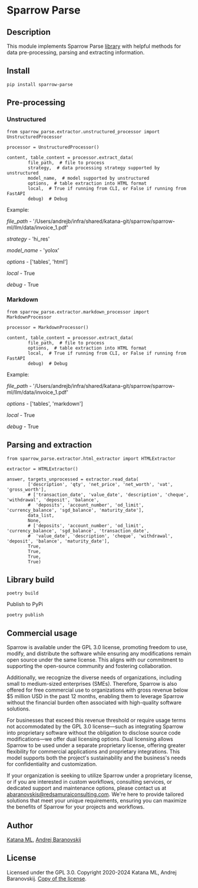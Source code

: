 # Sparrow Parse

## Description

This module implements Sparrow Parse [library](https://pypi.org/project/sparrow-parse/) with helpful methods for data pre-processing, parsing and extracting information.

## Install

```
pip install sparrow-parse
```

## Pre-processing

### Unstructured

```
from sparrow_parse.extractor.unstructured_processor import UnstructuredProcessor

processor = UnstructuredProcessor()

content, table_content = processor.extract_data(
        file_path,  # file to process
        strategy,  # data processing strategy supported by unstructured
        model_name,  # model supported by unstructured
        options,  # table extraction into HTML format
        local,  # True if running from CLI, or False if running from FastAPI
        debug)  # Debug
```

Example:

*file_path* - '/Users/andrejb/infra/shared/katana-git/sparrow/sparrow-ml/llm/data/invoice_1.pdf'

*strategy* - 'hi_res'

*model_name* - 'yolox'

*options* - ['tables', 'html']

*local* - True

*debug* - True

### Markdown

```
from sparrow_parse.extractor.markdown_processor import MarkdownProcessor

processor = MarkdownProcessor()

content, table_content = processor.extract_data(
        file_path,  # file to process
        options,  # table extraction into HTML format
        local,  # True if running from CLI, or False if running from FastAPI
        debug)  # Debug
```

Example:

*file_path* - '/Users/andrejb/infra/shared/katana-git/sparrow/sparrow-ml/llm/data/invoice_1.pdf'

*options* - ['tables', 'markdown']

*local* - True

*debug* - True

## Parsing and extraction

```
from sparrow_parse.extractor.html_extractor import HTMLExtractor

extractor = HTMLExtractor()

answer, targets_unprocessed = extractor.read_data(
        ['description', 'qty', 'net_price', 'net_worth', 'vat', 'gross_worth'],
        # ['transaction_date', 'value_date', 'description', 'cheque', 'withdrawal', 'deposit', 'balance',
        #  'deposits', 'account_number', 'od_limit', 'currency_balance', 'sgd_balance', 'maturity_date'],
        data_list,
        None,
        # ['deposits', 'account_number', 'od_limit', 'currency_balance', 'sgd_balance', 'transaction_date',
        #  'value_date', 'description', 'cheque', 'withdrawal', 'deposit', 'balance', 'maturity_date'],
        True,
        True,
        True,
        True)

```

## Library build

```
poetry build
```

Publish to PyPi

```
poetry publish
```

## Commercial usage

Sparrow is available under the GPL 3.0 license, promoting freedom to use, modify, and distribute the software while ensuring any modifications remain open source under the same license. This aligns with our commitment to supporting the open-source community and fostering collaboration.

Additionally, we recognize the diverse needs of organizations, including small to medium-sized enterprises (SMEs). Therefore, Sparrow is also offered for free commercial use to organizations with gross revenue below $5 million USD in the past 12 months, enabling them to leverage Sparrow without the financial burden often associated with high-quality software solutions.

For businesses that exceed this revenue threshold or require usage terms not accommodated by the GPL 3.0 license—such as integrating Sparrow into proprietary software without the obligation to disclose source code modifications—we offer dual licensing options. Dual licensing allows Sparrow to be used under a separate proprietary license, offering greater flexibility for commercial applications and proprietary integrations. This model supports both the project's sustainability and the business's needs for confidentiality and customization.

If your organization is seeking to utilize Sparrow under a proprietary license, or if you are interested in custom workflows, consulting services, or dedicated support and maintenance options, please contact us at abaranovskis@redsamuraiconsulting.com. We're here to provide tailored solutions that meet your unique requirements, ensuring you can maximize the benefits of Sparrow for your projects and workflows.

## Author

[Katana ML](https://katanaml.io), [Andrej Baranovskij](https://github.com/abaranovskis-redsamurai)

## License

Licensed under the GPL 3.0. Copyright 2020-2024 Katana ML, Andrej Baranovskij. [Copy of the license](https://github.com/katanaml/sparrow/blob/main/LICENSE).
